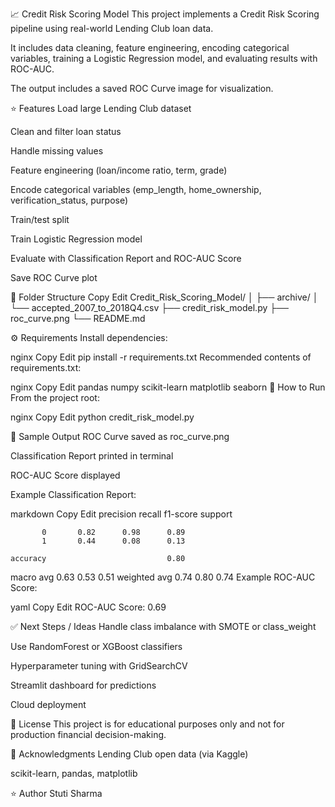 📈 Credit Risk Scoring Model
This project implements a Credit Risk Scoring pipeline using real-world Lending Club loan data.

It includes data cleaning, feature engineering, encoding categorical variables, training a Logistic Regression model, and evaluating results with ROC-AUC.

The output includes a saved ROC Curve image for visualization.

⭐️ Features
Load large Lending Club dataset

Clean and filter loan status

Handle missing values

Feature engineering (loan/income ratio, term, grade)

Encode categorical variables (emp_length, home_ownership, verification_status, purpose)

Train/test split

Train Logistic Regression model

Evaluate with Classification Report and ROC-AUC Score

Save ROC Curve plot

📂 Folder Structure
Copy
Edit
Credit_Risk_Scoring_Model/
│
├── archive/
│   └── accepted_2007_to_2018Q4.csv
├── credit_risk_model.py
├── roc_curve.png
└── README.md

⚙️ Requirements
Install dependencies:

nginx
Copy
Edit
pip install -r requirements.txt
Recommended contents of requirements.txt:

nginx
Copy
Edit
pandas
numpy
scikit-learn
matplotlib
seaborn
🚀 How to Run
From the project root:

nginx
Copy
Edit
python credit_risk_model.py

🧭 Sample Output
ROC Curve saved as roc_curve.png

Classification Report printed in terminal

ROC-AUC Score displayed

Example Classification Report:

markdown
Copy
Edit
              precision    recall  f1-score   support

           0       0.82      0.98      0.89
           1       0.44      0.08      0.13

    accuracy                           0.80
   macro avg       0.63      0.53      0.51
weighted avg       0.74      0.80      0.74
Example ROC-AUC Score:

yaml
Copy
Edit
ROC-AUC Score: 0.69

✅ Next Steps / Ideas
Handle class imbalance with SMOTE or class_weight

Use RandomForest or XGBoost classifiers

Hyperparameter tuning with GridSearchCV

Streamlit dashboard for predictions

Cloud deployment

📜 License
This project is for educational purposes only and not for production financial decision-making.

🙏 Acknowledgments
Lending Club open data (via Kaggle)

scikit-learn, pandas, matplotlib

⭐️ Author
Stuti Sharma